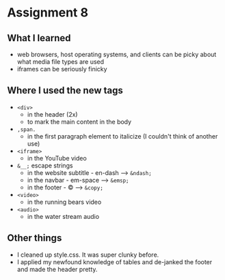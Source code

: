 # Assignment 8

## What I learned
- web browsers, host operating systems, and clients can be picky about what media file types are used
- iframes can be seriously finicky

## Where I used the new tags
- `<div>`	
	- in the header (2x)
	- to mark the main content in the body
- `,span.`
	- in the first paragraph element to italicize (I couldn't think of another use)
- `<iframe>`
	- in the YouTube video
- `&__;` escape strings
	- in the website subtitle - en-dash --> `&ndash;`
	- in the navbar - em-space --> `&emsp;`
	- in the footer - © --> `&copy;`
- `<video>`
	- in the running bears video
- `<audio>`
	- in the water stream audio

## Other things
- I cleaned up style.css. It was super clunky before.
- I applied my newfound knowledge of tables and de-janked the footer and made the header pretty.